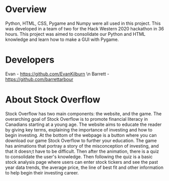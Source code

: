 # Overview
Python, HTML, CSS, Pygame and Numpy were all used in this project.
This was developed in a team of two for the Hack Western 2020 hackathon in 36 hours. This project was aimed to consolidate our Python and HTML knowledge and learn how to make a GUI with Pygame.
# Developers
Evan - https://github.com/EvanKilburn \n
Barrett - https://github.com/barrettarbour
# About Stock Overflow
Stock Overflow has two main components: the website, and the game. The overarching goal of Stock Overflow is to promote financial literacy in Canadians starting at a young age. The website aims to educate the reader by giving key terms, explaining the importance of investing and how to begin investing. At the bottom of the webpage is a button where you can download our game Stock Overflow to further your education. The game has animations that portray a story of the misconception of investing, and that it doesn;t have to be difficult. Then after the animation, there is a quiz to consolidate the user's knowledge. Then following the quiz is a basic stock analysis page where users can enter stock tickers and see the past year data trends, the average price, the line of best fit and other information to help begin their investing career.

